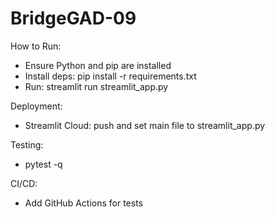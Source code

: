 ﻿# BridgeGAD-09

How to Run:
- Ensure Python and pip are installed
- Install deps: pip install -r requirements.txt
- Run: streamlit run streamlit_app.py

Deployment:
- Streamlit Cloud: push and set main file to streamlit_app.py

Testing:
- pytest -q

CI/CD:
- Add GitHub Actions for tests
